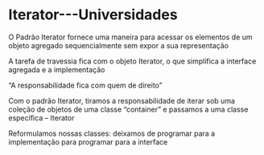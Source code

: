 # Iterator---Universidades

O Padrão Iterator fornece uma maneira para acessar os elementos de um
objeto agregado sequencialmente sem expor a sua representação

A tarefa de travessia fica com o objeto Iterator, o que simplifica a
interface agregada e a implementação


“A responsabilidade fica com quem de direito”

Com o padrão Iterator, tiramos a responsabilidade de iterar sob uma
coleção de objetos de uma classe “container” e passamos a uma classe
específica – Iterator


Reformulamos nossas classes: deixamos de programar para a
implementação para programar para a interface